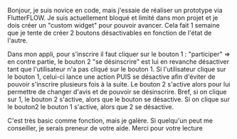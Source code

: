 Bonjour,
je suis novice en code, mais j'essaie de réaliser un prototype via FlutterFLOW.
Je suis actuellement bloqué et limité dans mon projet et je dois créer un "custom widget" pour pouvoir avancer. Cela fait 1 semaine que je tente de créer 2 boutons désactivables en fonction de l'état de l'autre.

Dans mon appli, pour s'inscrire il faut cliquer sur le bouton 1 : "participer" => en contre partie, le bouton 2 "se désinscrire" est lui en revanche désactiver tant que
l'utilisateur n'a pas cliqué sur le bouton 1.
Si l'utilisateur clique sur le bouton 1, celui-ci lance une action PUIS se désactive afin d'éviter de pouvoir s'inscrire plusieurs fois à la suite.
Le bouton 2 s'active alors pour lui permettre de changer d'avis et de pouvoir se désinscrire.
Bref, si on clique sur 1, le bouton 2 s'active, alors que le bouton se désactive. Si on clique sur le bouton2 le bouton 1 s'active, alors que 2 se désactive.

C'est très basic comme fonction, mais je galère. Si quelqu'un peut me conseiller, je serais preneur de votre aide.
Merci pour votre lecture
